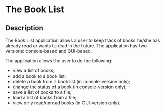 # The Book List

## Description

The Book List application allows a user to keep track of books he/she
has already read or wants to read in the future. 
The application has two versions: console-based and GUI-based.

The application allows the user to do the following:

- view a list of books;
- add a book to a book list;
- delete a book from a book list (in console-version only);
- change the status of a book (in console-version only);
- save a list of books to a file;
- load a list of books from a file;
- view only read/unread books (in GUI-version only).




 
